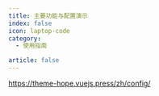 ```yaml
---
title: 主要功能与配置演示
index: false
icon: laptop-code
category:
  - 使用指南

article: false
---
```


https://theme-hope.vuejs.press/zh/config/

<Catalog />
